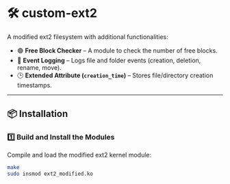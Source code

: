 # 🛠 custom-ext2  

A modified ext2 filesystem with additional functionalities:  

- 🟢 **Free Block Checker** – A module to check the number of free blocks.  
- 📜 **Event Logging** – Logs file and folder events (creation, deletion, rename, move).  
- 🕒 **Extended Attribute (`creation_time`)** – Stores file/directory creation timestamps.  

---

## 📦 Installation  

### 1️⃣ Build and Install the Modules  
Compile and load the modified ext2 kernel module:  

```bash
make
sudo insmod ext2_modified.ko
